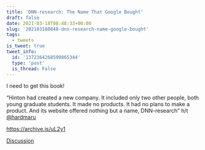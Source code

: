 ```yaml
---
title: 'DNN-research: The Name That Google Bought'
draft: false
date: 2021-03-18T08:48:33+00:00
slug: '202103180848-dnn-research-name-google-bought'
tags:
  - tweets
is_tweet: true
tweet_info:
  id: '1372364268599865344'
  type: 'post'
  is_thread: False
---
```




I need to get this book!

“Hinton had created a new company. It included only two other people, both young graduate students. It made no products. It had no plans to make a product. And its website offered nothing but a name, DNN-research” h/t [@hardmaru](https://x.com/hardmaru) 

<https://archive.is/uL2y1>

[Discussion](https://x.com/sytelus/status/1372364268599865344)
